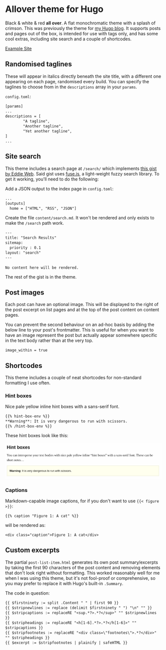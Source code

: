 # Allover theme for Hugo

Black & white & red **all over**. A flat monochromatic theme with a splash of crimson. This was previously the theme for [my Hugo blog](https://davidyat.es). It supports posts and pages out of the box, is intended for use with tags only, and has some cool extras, including site search and a couple of shortcodes.

[Example Site](https://dmyates.github.io/hugo-allover-theme/)

## Randomised taglines

These will appear in italics directly beneath the site title, with a different one appearing on each page, randomised every build. You can specify the taglines to choose from in the `descriptions` array in your `params`.

`config.toml`:
```
[params]
...
descriptions = [
		"A tagline",
		"Another tagline",
		"Yet another tagline",
]
...
```

## Site search

This theme includes a search page at `/search/` which implements [this gist by Eddie Web](https://gist.github.com/eddiewebb/735feb48f50f0ddd65ae5606a1cb41ae). Said gist uses [fuse.js](https://fusejs.io/), a light-weight fuzzy search library. To get it working, you'll need to do the following:

Add a JSON output to the index page in `config.toml`:

```
...
[outputs]
  home = ["HTML", "RSS", "JSON"]
```

Create the file `content/search.md`. It won't be rendered and only exists to make the `/search` path work.

```
---
title: "Search Results"
sitemap:
  priority : 0.1
layout: "search"
---

No content here will be rendered.
```

The rest of the gist is in the theme.

## Post images

Each post can have an optional image. This will be displayed to the right of the post excerpt on list pages and at the top of the post content on content pages.

You can prevent the second behaviour on an ad-hoc basis by adding the below line to your post's frontmatter. This is useful for when you want to have an image represent the post but actually appear somewhere specific in the text body rather than at the very top.

```
image_within = true
```

## Shortcodes

This theme includes a couple of neat shortcodes for non-standard formatting I use often.

### Hint boxes

Nice pale yellow inline hint boxes with a sans-serif font.

```
{{% hint-box-env %}}
**Warning**: It is very dangerous to run with scissors.
{{% /hint-box-env %}}
```

These hint boxes look like this:

![](https://github.com/dmyates/hugo-allover-theme/blob/master/hint-box.png)

### Captions

Markdown-capable image captions, for if you don't want to use `{{< figure >}}`:

```
{{% caption "Figure 1: A cat" %}}
```

will be rendered as:

```
<div class="caption">Figure 1: A cat</div>
```

## Custom excerpts

The partial `post-list-item.html` generates its own post summary/excerpts by taking the first 90 characters of the post content and removing elements that don't look right without formatting. This worked reasonably well for me when I was using this theme, but it's not fool-proof or comprehensive, so you may prefer to replace it with Hugo's built-in `.Summary`.

The code in question:

```
{{ $firstninety := split .Content " " | first 90 }}
{{ $stripnewlines := replace (delimit $firstninety " ") "\n" "" }}
{{ $stripcaptions := replaceRE "<sup.*?>.*?</sup>" "" $stripnewlines }}
{{ $stripheadings := replaceRE "<h[1-6].*?>.*?</h[1-6]>" "" $stripcaptions }}
{{ $stripfootnotes := replaceRE "<div class=\"footnotes\">.*?</div>" "" $stripheadings }}
{{ $excerpt := $stripfootnotes | plainify | safeHTML }}
```
